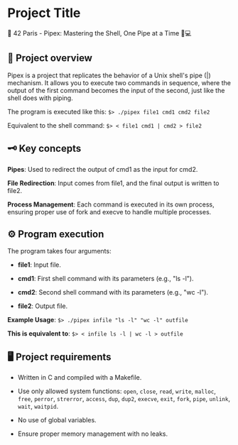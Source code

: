 
# Project Title

🚰 42 Paris - Pipex: Mastering the Shell, One Pipe at a Time 🔗💻
## 🚀 Project overview

Pipex is a project that replicates the behavior of a Unix shell's pipe (|) mechanism. It allows you to execute two commands in sequence, where the output of the first command becomes the input of the second, just like the shell does with piping.

The program is executed like this: `$> ./pipex file1 cmd1 cmd2 file2`

Equivalent to the shell command: `$> < file1 cmd1 | cmd2 > file2`



## 🗝️ Key concepts

**Pipes**: Used to redirect the output of cmd1 as the input for cmd2.

**File Redirection**: Input comes from file1, and the final output is written to file2.

**Process Management**: Each command is executed in its own process, ensuring proper use of fork and execve to handle multiple processes.
## ⚙️ Program execution

The program takes four arguments:

- **file1**: Input file.

- **cmd1**: First shell command with its parameters (e.g., "ls -l").

- **cmd2**: Second shell command with its parameters (e.g., "wc -l").

- **file2**: Output file.

**Example Usage**: `$> ./pipex infile "ls -l" "wc -l" outfile`

**This is equivalent to**: `$> < infile ls -l | wc -l > outfile`

## 🖥️ Project requirements

- Written in C and compiled with a Makefile.

- Use only allowed system functions: `open`, `close`, `read`, `write`, `malloc`, `free`, `perror`, `strerror`, `access`, `dup`, `dup2`, `execve`, `exit`, `fork`, `pipe`, `unlink`, `wait`, `waitpid`.

- No use of global variables.

- Ensure proper memory management with no leaks.
